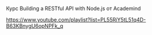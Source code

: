 Курс Building a RESTful API with Node.js от Academind

https://www.youtube.com/playlist?list=PL55RiY5tL51q4D-B63KBnygU6opNPFk_q